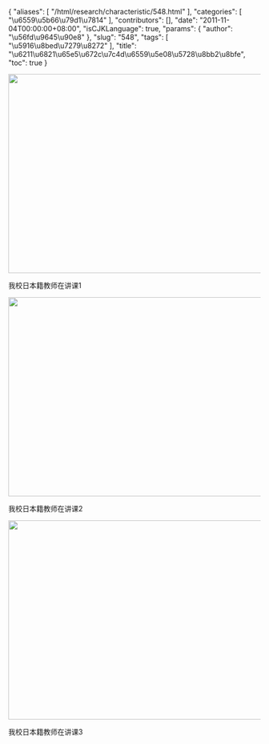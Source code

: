 {
    "aliases": [
        "/html/research/characteristic/548.html"
    ],
    "categories": [
        "\u6559\u5b66\u79d1\u7814"
    ],
    "contributors": [],
    "date": "2011-11-04T00:00:00+08:00",
    "isCJKLanguage": true,
    "params": {
        "author": "\u56fd\u9645\u90e8"
    },
    "slug": "548",
    "tags": [
        "\u5916\u8bed\u7279\u8272"
    ],
    "title": "\u6211\u6821\u65e5\u672c\u7c4d\u6559\u5e08\u5728\u8bb2\u8bfe",
    "toc": true
}

<img
    src="https://cdn.tfls.online/mirror/full/8405933b32e353a0138bebb1a9e2c23ab69b2308.jpg"
    style="display:block;margin-left:auto;margin-right:auto;"
    decoding="async"
    fetchpriority="auto"
    loading="lazy"
    height="397"
    width="600"
/>

我校日本籍教师在讲课1


<img
    src="https://cdn.tfls.online/mirror/full/3fec105def0082a05baaf42b3e24240ec7c95c91.jpg"
    style="display:block;margin-left:auto;margin-right:auto;"
    decoding="async"
    fetchpriority="auto"
    loading="lazy"
    height="397"
    width="600"
/>

我校日本籍教师在讲课2


<img
    src="https://cdn.tfls.online/mirror/full/927198330be2197fe467d644b29cfd0b2a011bc4.jpg"
    style="display:block;margin-left:auto;margin-right:auto;"
    decoding="async"
    fetchpriority="auto"
    loading="lazy"
    height="397"
    width="600"
/>

我校日本籍教师在讲课3

